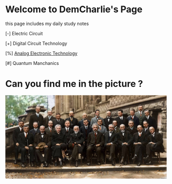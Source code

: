 # Welcome to DemCharlie's Page

this page includes my daily study notes

[-] Electric Circuit

[+] Digital Circuit Technology

[%] [Analog Electronic Technology](./AnalogElectronicTechnology.md)

[#] Quantum Manchanics

# Can you find me in the picture ?

![找不到图片](./索维尔会议.jpg)
